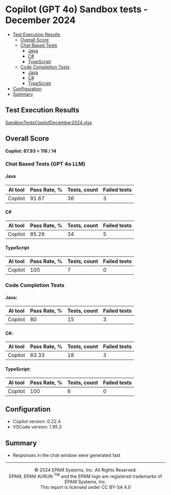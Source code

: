 # **Copilot (GPT 4o) Sandbox tests - December 2024**

- [Test Execution Results](#test-execution-results)
    - [Overall Score](#overall-score)
    - [Chat Based Tests](#chat-based-tests)
        - [Java](#java)
        - [C#](#c)
        - [TypeScript](#typescript)
    - [Code Completion Tests](#code-completion-tests)
        - [Java](#java-1)
        - [C#](#c-1)
        - [TypeScript](#typescript-1)
- [Configuration](#configuration)
- [Summary](#summary)

## Test Execution Results

[SandboxTestsCopilotDecember2024.xlsx](../../../../reports/SandboxTestsCopilotGpt4oDecember2024.xlsx)

## Overall Score

**Copilot: 87.93 = 116 / 14**

### Chat Based Tests (GPT 4o LLM)

#### Java

| AI tool | Pass Rate, %  | Tests, count | Failed tests |
|---------|---------------|--------------|--------------|
| Copilot | 91.67         | 36           | 3            |

#### C#

| AI tool | Pass Rate, % | Tests, count | Failed tests |
|---------|--------------|--------------|--------------|
| Copilot |  85.29       | 34           | 5            |

#### TypeScript

| AI tool | Pass Rate, % | Tests, count | Failed tests |
|---------|--------------|--------------|--------------|
| Copilot | 100          | 7            | 0            |

### Code Completion Tests

#### Java:

| AI tool | Pass Rate, % | Tests, count | Failed tests |
|---------|--------------|--------------|--------------|
| Copilot | 80           | 15           | 3            |

#### C#:

| AI tool | Pass Rate, % | Tests, count | Failed tests |
|---------|--------------|--------------|--------------|
| Copilot | 83.33        | 18           | 3            |

#### TypeScript:

| AI tool | Pass Rate, % | Tests, count | Failed tests |
|---------|--------------|--------------|--------------|
| Copilot | 100          | 6            | 0            |

## Configuration

- Copilot version: 0.22.4
- VSCode version: 1.95.3

## Summary

- Responses in the chat window were generated fast

---
<p style="text-align: center;">    © 2024 EPAM Systems, Inc. All Rights Reserved.<br/>    EPAM, EPAM AI/RUN <sup>TM</sup> and the EPAM logo are registered trademarks of EPAM Systems, Inc.<br>    This report is licensed under CC BY-SA 4.0<br/></p> 